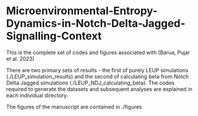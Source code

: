 # Microenvironmental-Entropy-Dynamics-in-Notch-Delta-Jagged-Signalling-Context

This is the complete set of codes and figures associated with (Barua, Pujar et al. 2023)

There are two primary sets of results - the first of purely LEUP simulations (./LEUP_simulation_results) and the second of calculating beta from Notch Delta Jagged simulations (./LEUP_NDJ_calculating_beta). The codes required to generate the datasets and subsequent analyses are explained in each individual directory.

The figures of the manuscript are contained in ./figures
